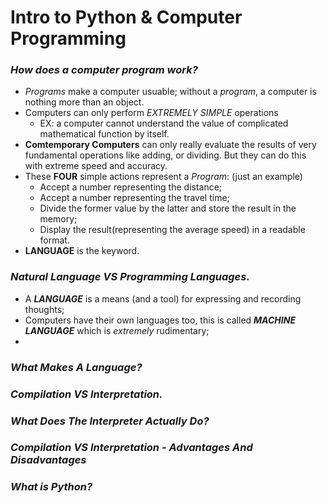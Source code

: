 # Intro to Python & Computer Programming

### *How does a computer program work?*
- *Programs* make a computer usuable; without a *program*, a computer is nothing more than an object.
- Computers can only perform *EXTREMELY SIMPLE* operations
  - EX: a computer cannot understand the value of complicated mathematical function by itself.
- **Comtemporary Computers** can only really evaluate the results of very fundamental operations like adding, or dividing. But they can do this with extreme speed and accuracy.
- These **FOUR** simple actions represent a *Program*: (just an example)
  - Accept a number representing the distance;
  - Accept a number representing the travel time;
  - Divide the former value by the latter and store the result in the memory;
  - Display the result(representing the average speed) in a readable format.
- **LANGUAGE** is the keyword.

### *Natural Language VS Programming Languages.*
- A ***LANGUAGE*** is a means (and a tool) for expressing and recording thoughts;
- Computers have their own languages too, this is called ***MACHINE LANGUAGE*** which is *extremely* rudimentary;
- 

### *What Makes A Language?*

### *Compilation VS Interpretation.*

### *What Does The Interpreter Actually Do?*

### *Compilation VS Interpretation - Advantages And Disadvantages*

### *What is Python?*

### 
